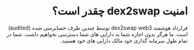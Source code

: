 <div dir="rtl" lang="fa">

# امنیت dex2swap چقدر است؟
قرارداد هوشمند dex2swap web3 توسط چندین طرف حسابرسی شده (audited) است. ما هرگز بدون اجازه شما به دارایی های شما دسترسی نخواهیم داشت. شما در تمام طول سرمایه گذاری خود مالک دارایی های خود هستید.
